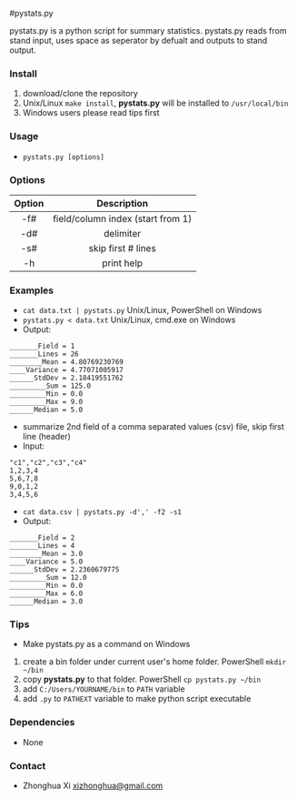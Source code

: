 #pystats.py

pystats.py is a python script for summary statistics. pystats.py reads from stand input, uses space as seperator by defualt and outputs to stand output.

### Install
1. download/clone the repository
2. Unix/Linux `make install`, **pystats.py** will be installed to `/usr/local/bin`
3. Windows users please read tips first

### Usage
 * `pystats.py [options]`

### Options
| Option | Description |
|:------:|:-----------:|
| -f#    | field/column index (start from 1) |
| -d#    | delimiter   |
| -s#    | skip first # lines |
| -h     | print help  |


### Examples
  * `cat data.txt | pystats.py` Unix/Linux, PowerShell on Windows
  * `pystats.py < data.txt` Unix/Linux, cmd.exe on Windows
  * Output:
```
_______Field = 1
_______Lines = 26
________Mean = 4.80769230769
____Variance = 4.77071005917
______StdDev = 2.18419551762
_________Sum = 125.0
_________Min = 0.0
_________Max = 9.0
______Median = 5.0 
```
  * summarize 2nd field of a comma separated values (csv) file, skip first line (header)
  * Input:
```
"c1","c2","c3","c4"
1,2,3,4
5,6,7,8
9,0,1,2
3,4,5,6
```
  * `cat data.csv | pystats.py -d',' -f2 -s1`
  * Output:
```
_______Field = 2
_______Lines = 4
________Mean = 3.0
____Variance = 5.0
______StdDev = 2.2360679775
_________Sum = 12.0
_________Min = 0.0
_________Max = 6.0
______Median = 3.0
```


### Tips

* Make pystats.py as a command on Windows
 1. create a bin folder under current user's home folder. PowerShell `mkdir ~/bin`
 2. copy **pystats.py** to that folder. PowerShell `cp pystats.py ~/bin`
 3. add `C:/Users/YOURNAME/bin` to `PATH` variable
 4. add `.py` to `PATHEXT` variable to make python script executable


### Dependencies
* None

### Contact
* Zhonghua Xi [xizhonghua@gmail.com](mailto:xizhonghua@gmail.com?subject=pystats)
